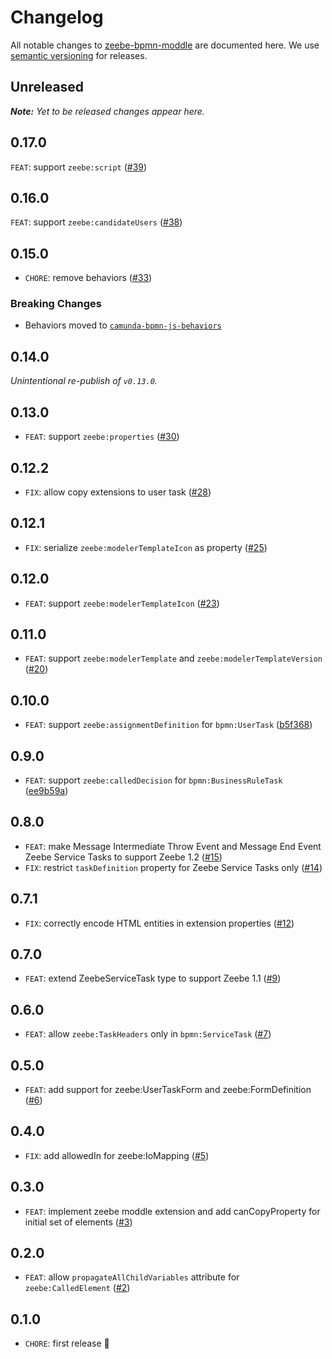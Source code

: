 # Changelog

All notable changes to [zeebe-bpmn-moddle](https://github.com/camunda/zeebe-bpmn-moddle) are documented here. We use [semantic versioning](http://semver.org/) for releases.

## Unreleased

___Note:__ Yet to be released changes appear here._

## 0.17.0

`FEAT`: support `zeebe:script` ([#39](https://github.com/camunda/zeebe-bpmn-moddle/pull/39))

## 0.16.0

`FEAT`: support `zeebe:candidateUsers` ([#38](https://github.com/camunda/zeebe-bpmn-moddle/pull/38))

## 0.15.0

* `CHORE`: remove behaviors ([#33](https://github.com/camunda/zeebe-bpmn-moddle/pull/33))

### Breaking Changes

* Behaviors moved to [`camunda-bpmn-js-behaviors`](https://github.com/camunda/camunda-bpmn-js-behaviors)

## 0.14.0

_Unintentional re-publish of `v0.13.0`._

## 0.13.0

* `FEAT`: support `zeebe:properties` ([#30](https://github.com/camunda/zeebe-bpmn-moddle/issues/30))

## 0.12.2

* `FIX`: allow copy extensions to user task ([#28](https://github.com/camunda/zeebe-bpmn-moddle/pull/28))

## 0.12.1

* `FIX`: serialize `zeebe:modelerTemplateIcon` as property ([#25](https://github.com/camunda/zeebe-bpmn-moddle/pull/25))

## 0.12.0

* `FEAT`: support `zeebe:modelerTemplateIcon` ([#23](https://github.com/camunda/zeebe-bpmn-moddle/pull/23))

## 0.11.0

* `FEAT`: support `zeebe:modelerTemplate` and `zeebe:modelerTemplateVersion` ([#20](https://github.com/camunda/zeebe-bpmn-moddle/pull/20))

## 0.10.0

* `FEAT`: support `zeebe:assignmentDefinition` for `bpmn:UserTask` ([b5f368](https://github.com/camunda/zeebe-bpmn-moddle/commit/b5f368ce8daae65f8266b430df3cbd1bedd9232c))

## 0.9.0

* `FEAT`: support `zeebe:calledDecision` for `bpmn:BusinessRuleTask` ([ee9b59a](https://github.com/camunda/zeebe-bpmn-moddle/commit/ee9b59a00145542a4de9c3193f5e5c13d42a2cfc))

## 0.8.0

* `FEAT`: make Message Intermediate Throw Event and Message End Event Zeebe Service Tasks to support Zeebe 1.2 ([#15](https://github.com/camunda/zeebe-bpmn-moddle/pull/15))
* `FIX`: restrict `taskDefinition` property for Zeebe Service Tasks only ([#14](https://github.com/camunda/zeebe-bpmn-moddle/pull/14))

## 0.7.1

* `FIX`: correctly encode HTML entities in extension properties ([#12](https://github.com/camunda/zeebe-bpmn-moddle/pull/12))

## 0.7.0

* `FEAT`: extend ZeebeServiceTask type to support Zeebe 1.1 ([#9](https://github.com/camunda/zeebe-bpmn-moddle/pull/9))

## 0.6.0

* `FEAT`: allow `zeebe:TaskHeaders` only in `bpmn:ServiceTask` ([#7](https://github.com/camunda/zeebe-bpmn-moddle/issues/7))

## 0.5.0

* `FEAT`: add support for zeebe:UserTaskForm and zeebe:FormDefinition ([#6](https://github.com/camunda/zeebe-bpmn-moddle/pull/6))

## 0.4.0

* `FIX`: add allowedIn for zeebe:IoMapping ([#5](https://github.com/camunda/zeebe-bpmn-moddle/pull/5))

## 0.3.0

* `FEAT`: implement zeebe moddle extension and add canCopyProperty for initial set of elements ([#3](https://github.com/camunda/zeebe-bpmn-moddle/pull/3))

## 0.2.0

* `FEAT`: allow `propagateAllChildVariables` attribute for `zeebe:CalledElement` ([#2](https://github.com/camunda/zeebe-bpmn-moddle/pull/2))

## 0.1.0

* `CHORE`: first release :tada:
